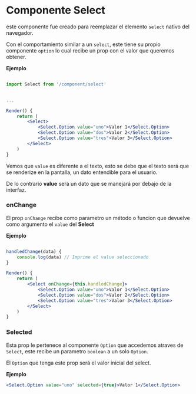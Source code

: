 # Componente Select

este componente fue creado para reemplazar el elemento `select` nativo del navegador.

Con el comportamiento similar a un `select`, este tiene su propio componente `option` lo cual recibe un prop con el valor que queremos obtener.

**Ejemplo**

```jsx

import Select from '/component/select'


...

Render() {
    return (
        <Select>
            <Select.Option value="uno">Valor 1</Select.Option>
            <Select.Option value="dos">Valor 2</Select.Option>
            <Select.Option value="tres">Valor 3</Select.Option>
        </Select>
    )
}

```

Vemos que `value` es diferente a el texto, esto se debe que el texto será que se renderize en la pantalla, un dato entendible para el usuario.

De lo contrario **value** será un dato que se manejará por debajo de la interfaz.

### onChange

El prop `onChange` recibe como parametro un método o funcion que devuelve como argumento el `value` del **Select**

**Ejemplo**

```jsx

handledChange(data) {
    console.log(data) // Imprime el value seleccionado
}

Render() {
    return (
        <Select onChange={this.handledChange}>
            <Select.Option value="uno">Valor 1</Select.Option>
            <Select.Option value="dos">Valor 2</Select.Option>
            <Select.Option value="tres">Valor 3</Select.Option>
        </Select>
    )
}

```

### Selected

Esta prop le pertenece al componente `Option` que accedemos atraves de `Select`, este recibe un parametro `boolean` a un solo `Option`.

El `Option` que tenga este prop será el valor inicial del select.

**Ejemplo**

```jsx
<Select.Option value="uno" selected={true}>Valor 1</Select.Option>
```